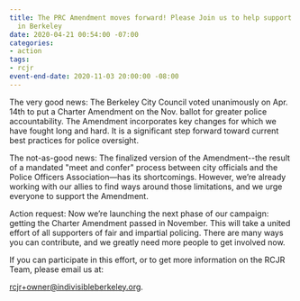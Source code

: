 ```yaml
---
title: The PRC Amendment moves forward! Please Join us to help support police accountability
  in Berkeley
date: 2020-04-21 00:54:00 -07:00
categories:
- action
tags:
- rcjr
event-end-date: 2020-11-03 20:00:00 -08:00
---
```


The very good news: The Berkeley City Council voted unanimously on Apr. 14th to put a Charter Amendment on the Nov. ballot for greater police accountability. The Amendment incorporates key changes for which we have fought long and hard. It is a significant step forward toward current best practices for police oversight. 

The not-as-good news: The finalized version of the Amendment--the result of a mandated "meet and confer" process between city officials and the Police Officers Association—has its shortcomings. However, we’re already working with our allies to find ways around those limitations, and we urge everyone to support the Amendment.

Action request: Now we’re launching the next phase of our campaign: getting the Charter Amendment passed in November.  This will take a united effort of all supporters of fair and impartial policing. There are many ways you can contribute, and we greatly need more people to get involved now. 

If you can participate in this effort, or to get more information on the RCJR Team, please email us at:

rcjr+owner@indivisibleberkeley.org.

